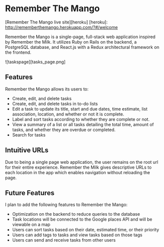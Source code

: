 # Remember The Mango

[Remember The Mango live site][heroku]
[heroku]: http://rememberthemango.herokuapp.com/?#/welcome

Remember the Mango is a single-page, full-stack web application inspired by Remember the Milk. It utilizes Ruby on Rails on the backend, a PostgreSQL database, and React.js with a Redux architectural framework on the frontend.

![taskspage][tasks_page.png]

## Features

Remember the Mango allows its users to:
* Create, edit, and delete tasks
* Create, edit, and delete tasks in to-do lists
* Edit a task to update its title, start and due dates, time estimate, list association, location, and whether or not it is complete.
* Label and sort tasks according to whether they are complete or not.
* View a summary of a list or all tasks detailing the total time, amount of tasks, and whether they are overdue or completed.
* Search for tasks

## Intuitive URLs

Due to being a single page web application, the user remains on the root url for their entire experience. Remember the Milk gives descriptive URLs to each location in the app which enables navigation without reloading the page.


## Future Features

I plan to add the following features to Remember the Mango:

* Optimization on the backend to reduce queries to the database
* Task locations will be connected to the Google places API and will be viewable on a map
* Users can sort tasks based on their date, estimated time, or their priority
* Users can add tags to tasks and view tasks based on those tags
* Users can send and receive tasks from other users
